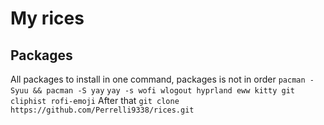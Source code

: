 # My rices
## Packages
All packages to install in one command, packages is not in order
`pacman -Syuu && pacman -S yay`
`yay -s wofi wlogout hyprland eww kitty git cliphist rofi-emoji`
After that
`git clone https://github.com/Perrelli9338/rices.git` 
